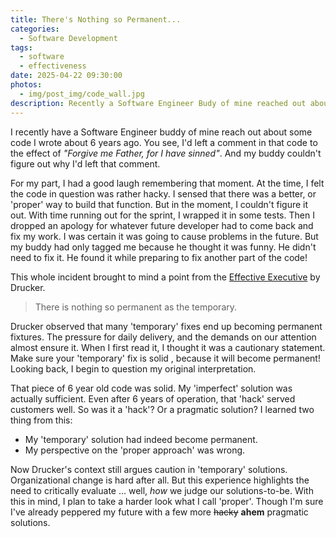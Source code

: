 ```yaml
---
title: There's Nothing so Permanent...
categories:
  - Software Development
tags:
  - software
  - effectiveness
date: 2025-04-22 09:30:00
photos: 
  - img/post_img/code_wall.jpg
description: Recently a Software Engineer Budy of mine reached out about some code I wrote 6 years ago. Turns out my temporary fix was rather permanent...
---
```

I recently have a Software Engineer buddy of mine reach out about some code I wrote about 6 years ago. You see, I'd left a comment in that code to the effect of _"Forgive me Father, for I have sinned"_. And my buddy couldn't figure out why I'd left that comment.

For my part, I had a good laugh remembering that moment. At the time, I felt the code in question was rather hacky. I sensed that there was a better, or 'proper' way to build that function. But in the moment, I couldn't figure it out. With time running out for the sprint, I wrapped it in some tests. Then I dropped an apology for whatever future developer had to come back and fix my work. I was certain it was going to cause problems in the future. But my buddy had only tagged me because he thought it was funny. He didn't need to fix it. He found it while preparing to fix another part of the code!

This whole incident brought to mind a point from the [Effective Executive](https://www.amazon.com/Effective-Executive-Definitive-Harperbusiness-Essentials/dp/0060833459) by Drucker.
> There is nothing so permanent as the temporary.

Drucker observed that many 'temporary' fixes end up becoming permanent fixtures. The pressure for daily delivery, and the demands on our attention almost ensure it. When I first read it, I thought it was a cautionary statement. Make sure your 'temporary' fix is solid , because it will become permanent! Looking back, I begin to question my original interpretation.

That piece of 6 year old code was solid. My 'imperfect' solution was actually sufficient. Even after 6 years of operation, that 'hack' served customers well. So was it a 'hack'? Or a pragmatic solution? I learned two thing from this:
- My 'temporary' solution had indeed become permanent.
- My perspective on the 'proper approach' was wrong.

Now Drucker's context still argues caution in 'temporary' solutions. Organizational change is hard after all.  But this experience highlights the need to critically evaluate ... well, _how_ we judge our solutions-to-be. With this in mind, I plan to take a harder look what I call 'proper'. Though I'm sure I've already peppered my future with a few more ~~hacky~~ **ahem** pragmatic solutions.